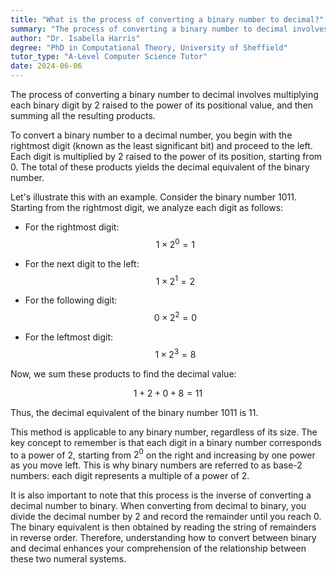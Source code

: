 ```yaml
---
title: "What is the process of converting a binary number to decimal?"
summary: "The process of converting a binary number to decimal involves multiplying each digit by 2 raised to its positional value and summing the results."
author: "Dr. Isabella Harris"
degree: "PhD in Computational Theory, University of Sheffield"
tutor_type: "A-Level Computer Science Tutor"
date: 2024-06-06
---
```


The process of converting a binary number to decimal involves multiplying each binary digit by $2$ raised to the power of its positional value, and then summing all the resulting products.

To convert a binary number to a decimal number, you begin with the rightmost digit (known as the least significant bit) and proceed to the left. Each digit is multiplied by $2$ raised to the power of its position, starting from $0$. The total of these products yields the decimal equivalent of the binary number.

Let's illustrate this with an example. Consider the binary number $1011$. Starting from the rightmost digit, we analyze each digit as follows:

- For the rightmost digit: 
  $$1 \times 2^0 = 1$$
  
- For the next digit to the left: 
  $$1 \times 2^1 = 2$$
  
- For the following digit: 
  $$0 \times 2^2 = 0$$
  
- For the leftmost digit: 
  $$1 \times 2^3 = 8$$

Now, we sum these products to find the decimal value:

$$1 + 2 + 0 + 8 = 11$$

Thus, the decimal equivalent of the binary number $1011$ is $11$.

This method is applicable to any binary number, regardless of its size. The key concept to remember is that each digit in a binary number corresponds to a power of $2$, starting from $2^0$ on the right and increasing by one power as you move left. This is why binary numbers are referred to as base-2 numbers: each digit represents a multiple of a power of $2$.

It is also important to note that this process is the inverse of converting a decimal number to binary. When converting from decimal to binary, you divide the decimal number by $2$ and record the remainder until you reach $0$. The binary equivalent is then obtained by reading the string of remainders in reverse order. Therefore, understanding how to convert between binary and decimal enhances your comprehension of the relationship between these two numeral systems.
    